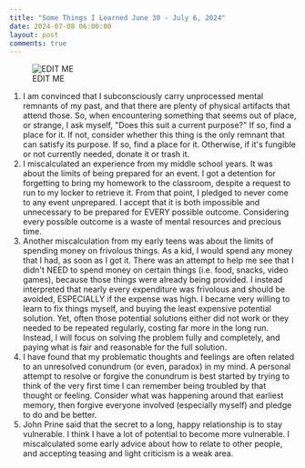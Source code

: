 ```yaml
---
title: "Some Things I Learned June 30 - July 6, 2024"
date: 2024-07-08 06:00:00
layout: post
comments: true
---
```


<figure>
 <img src="/images/EDIT ME" alt="EDIT ME">
 <figcaption>EDIT ME</figcaption>
</figure>


1. I am convinced that I subconsciously carry unprocessed mental remnants of my past, and that there are plenty of physical artifacts that attend those. So, when encountering something that seems out of place, or strange, I ask myself, "Does this suit a current purpose?" If so, find a place for it. If not, consider whether this thing is the only remnant that can satisfy its purpose. If so, find a place for it. Otherwise, if it's fungible or not currently needed, donate it or trash it.
2. I miscalculated an experience from my middle school years. It was about the limits of being prepared for an event. I got a detention for forgetting to bring my homework to the classroom, despite a request to run to my locker to retrieve it. From that point, I pledged to never come to any event unprepared. I accept that it is both impossible and unnecessary to be prepared for EVERY possible outcome. Considering every possible outcome is a waste of mental resources and precious time.
3. Another miscalculation from my early teens was about the limits of spending money on frivolous things. As a kid, I would spend any money that I had, as soon as I got it. There was an attempt to help me see that I didn't NEED to spend money on certain things (i.e. food, snacks, video games), because those things were already being provided. I instead interpreted that nearly every expenditure was frivolous and should be avoided, ESPECIALLY if the expense was high. I became very willing to learn to fix things myself, and buying the least expensive potential solution. Yet, often those potential solutions either did not work or they needed to be repeated regularly, costing far more in the long run. Instead, I will focus on solving the problem fully and completely, and paying what is fair and reasonable for the full solution.
4. I have found that my problematic thoughts and feelings are often related to an unresolved conundrum (or even, paradox) in my mind. A personal attempt to resolve or forgive the conundrum is best started by trying to think of the very first time I can remember being troubled by that thought or feeling. Consider what was happening around that earliest memory, then forgive everyone involved (especially myself) and pledge to do and be better.
5. John Prine said that the secret to a long, happy relationship is to stay vulnerable. I think I have a lot of potential to become more vulnerable. I miscalculated some early advice about how to relate to other people, and accepting teasing and light criticism is a weak area.